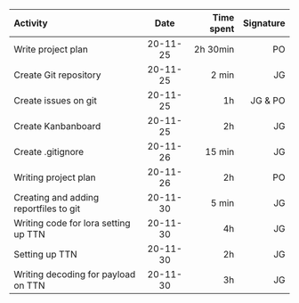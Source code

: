 
| Activity       | Date  |    Time spent|Signature|
|:------------- |:---------------:| -------------:|----------:|
|Write project plan    |  20-11-25          | 2h 30min         |PO
|Create Git repository | 20-11-25            | 2 min          | JG
|Create issues on git|20-11-25|1h|JG & PO
|Create Kanbanboard|20-11-25| 2h|JG
|Create .gitignore|20-11-26|15 min|JG
|Writing project plan|20-11-26|2h|PO
|Creating and adding reportfiles to git|20-11-30|5 min|JG            
|Writing code for lora setting up TTN|20-11-30| 4h|JG 
|Setting up TTN|20-11-30| 2h|JG
|Writing decoding for payload on TTN|20-11-30|3h|JG